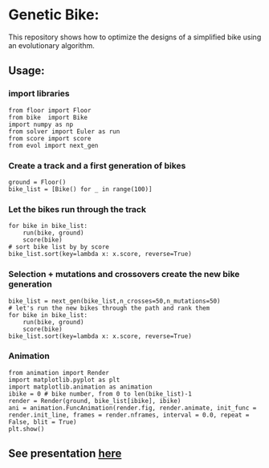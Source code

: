 # Genetic Bike:
This repository shows how to optimize the designs of a simplified bike using
an evolutionary algorithm.

## Usage:
### import libraries
```
from floor import Floor
from bike  import Bike
import numpy as np
from solver import Euler as run
from score import score
from evol import next_gen
```

### Create a track and a first generation of bikes
```
ground = Floor()
bike_list = [Bike() for _ in range(100)]
```

### Let the bikes run through the track
```
for bike in bike_list:
    run(bike, ground)
    score(bike)
# sort bike list by by score
bike_list.sort(key=lambda x: x.score, reverse=True)
```

### Selection + mutations and crossovers create the new bike generation
```
bike_list = next_gen(bike_list,n_crosses=50,n_mutations=50)
# let's run the new bikes through the path and rank them
for bike in bike_list:
    run(bike, ground)
    score(bike)
bike_list.sort(key=lambda x: x.score, reverse=True)
```

### Animation
```
from animation import Render
import matplotlib.pyplot as plt
import matplotlib.animation as animation
ibike = 0 # bike number, from 0 to len(bike_list)-1
render = Render(ground, bike_list[ibike], ibike)
ani = animation.FuncAnimation(render.fig, render.animate, init_func = render.init_line, frames = render.nframes, interval = 0.0, repeat = False, blit = True)
plt.show()
```

## See presentation [here](https://www.youtube.com/watch?v=Dtfe3_RE4p0)
